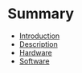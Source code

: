 # Summary

- [Introduction](./Readme.md)
- [Description](./Discription.md)
- [Hardware](./hardware/Readme.md)
- [Software](./software/Readme.md)
